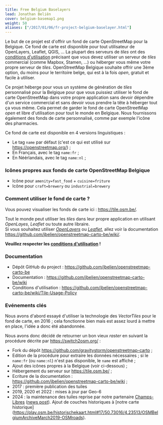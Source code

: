 ```yaml
---
title: Free Belgium Baselayers
lead: Jonathan Beliën
cover: belgium-basemap1.png
weight: 50
aliases: ["/2017/01/06/fr-project-belgium-baselayer.html"]
---
```


Le but de ce projet est d'offrir un fond de carte OpenStreetMap pour la Belgique. Ce fond de carte est disponible pour tout utilisateur de OpenLayers, Leaflet, QGIS, ...
La plupart des serveurs de *tiles* ont des [conditions d'utilisation](https://operations.osmfoundation.org/policies/tiles/) précisant que vous devez utiliser un serveur de *tiles* commercial (comme Mapbox, Stamen, ...) ou héberger vous même votre propre serveur de *tiles*.
OpenStreetMap Belgique souhaite offrir une 3ème option, du moins pour le territoire belge, qui est à la fois *open*, gratuit et facile à utiliser.

Ce projet héberge pour vous un système de génération de *tiles* personnalisé pour la Belgique pour que vous puissiez utiliser le fond de carte OpenStreetMap dans votre propre application sans devoir dépendre d'un service commercial et sans devoir vous prendre la tête à héberger tout ça vous même. Cela permet de garder le fond de carte OpenStreetMap *open* et libre d'utilisation pour tout le monde en Belgique.
Nous fournissons également des fonds de carte personnalisé, comme par exemple l'icône des pharmacies.

Ce fond de carte est disponible en 4 versions linguistiques :

* Le tag `name` par défaut (c'est ce qui est utilisé sur <https://openstreetmap.org/>) ;
* En Français, avec le tag `name:fr` ;
* En Néérlandais, avec le tag `name:nl` ;

### Icônes propres aux fonds de carte OpenStreetMap Belgique

* Icône pour `amenity=fast_food` + `cuisine=friture`
* Icône pour `craft=brewery` ou `industrial=brewery`

### Comment utiliser le fond de carte ?

Vous pouvez visualiser les fonds de carte ici : <https://tile.osm.be/>.

Tout le monde peut utiliser les *tiles* dans leur propre application en utilisant *OpenLayes*, *Leaflet* ou toute autre libraire.  
Si vous souhaitez utiliser *[OpenLayers](https://openlayers.org/)* ou *[Leaflet](http://leafletjs.com/)*, allez voir la documentation <https://github.com/jbelien/openstreetmap-carto-be/wiki/>.

**Veuillez respecter les [conditions d'utilisation](https://github.com/jbelien/openstreetmap-carto-be/wiki/Tile-Usage-Policy) !**

### Documentation

* Dépôt GitHub du project : <https://github.com/jbelien/openstreetmap-carto-be>
* Documentation : <https://github.com/jbelien/openstreetmap-carto-be/wiki>
* Conditions d'utilisation : <https://github.com/jbelien/openstreetmap-carto-be/wiki/Tile-Usage-Policy>

### Evénements clés

Nous avons d'abord essayé d'utiliser la technologie des *VectorTiles* pour le fond de carte, en 2016 ; cela fonctionne bien mais est assez lourd à mettre en place, l'idée a donc été abandonnée.

Nous avons donc décidé de retourner un bon vieux *raster* en suivant la procédure décrite par <https://switch2osm.org/> :

* Fork du dépôt <https://github.com/gravitystorm/openstreetmap-carto> ;
* Edition de la procédure pour extraire les données nécessaires ; si le `name:fr` (ou `name:nl`) n'est pas disponible, le `name` est affiché ;
* Ajout des icônes propres à la Belgique (voir ci-dessous) ;
* Hébergement du serveur sur <https://tile.osm.be/> ;
* Ecriture de la documentation : <https://github.com/jbelien/openstreetmap-carto-be/wiki> ;
* 2017 : première publication des tuiles
* 2019, 2020 et 2022 : mises à jour par Geo-6
* 2024 : la maintenance des tuiles reprise par notre partenaire [Champs-Libres](https://champs-libres.coop) ([news post](https://openstreetmap.be/fr/2024/04/25/tiles-updated.html)). Ajout de couches historiques à [notre carte historique] (<https://play.osm.be/historischekaart.html#17/50.73016/4.23513/OSMBelgiumArchiveMarch2019-OSMroads>).
